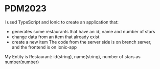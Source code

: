 # PDM2023
I used TypeScript and Ionic to create an application that:
  * generates some restaurants that have an id, name and number of stars
  * change data from an item that already exist
  * create a new item
The code from the server side is on brench server, and the frontend is on ionic-app

My Entity is Restaurant: id(string), name(string), number of stars as number(number)
